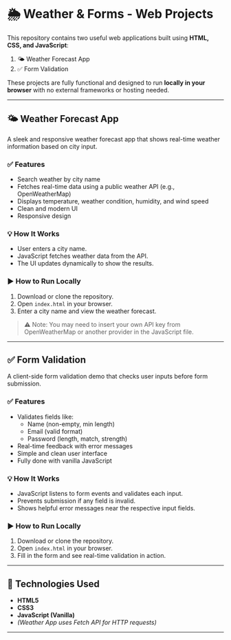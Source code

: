 # 🌦️ Weather & Forms - Web Projects

This repository contains two useful web applications built using **HTML, CSS, and JavaScript**:

1. 🌤️ Weather Forecast App  
2. ✅ Form Validation

These projects are fully functional and designed to run **locally in your browser** with no external frameworks or hosting needed.

---

## 🌤️ Weather Forecast App

A sleek and responsive weather forecast app that shows real-time weather information based on city input.

### ✅ Features
- Search weather by city name
- Fetches real-time data using a public weather API (e.g., OpenWeatherMap)
- Displays temperature, weather condition, humidity, and wind speed
- Clean and modern UI
- Responsive design

### 💡 How It Works
- User enters a city name.
- JavaScript fetches weather data from the API.
- The UI updates dynamically to show the results.

### ▶️ How to Run Locally
1. Download or clone the repository.
2. Open `index.html` in your browser.
3. Enter a city name and view the weather forecast.

> ⚠️ Note: You may need to insert your own API key from OpenWeatherMap or another provider in the JavaScript file.

---

## ✅ Form Validation

A client-side form validation demo that checks user inputs before form submission.

### ✅ Features
- Validates fields like:
  - Name (non-empty, min length)
  - Email (valid format)
  - Password (length, match, strength)
- Real-time feedback with error messages
- Simple and clean user interface
- Fully done with vanilla JavaScript

### 💡 How It Works
- JavaScript listens to form events and validates each input.
- Prevents submission if any field is invalid.
- Shows helpful error messages near the respective input fields.

### ▶️ How to Run Locally
1. Download or clone the repository.
2. Open `index.html` in your browser.
3. Fill in the form and see real-time validation in action.

---

## 🧰 Technologies Used

- **HTML5**
- **CSS3**
- **JavaScript (Vanilla)**
- *(Weather App uses Fetch API for HTTP requests)*

---


